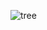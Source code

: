 ![tree](https://github.com/Andrey8K/Cannon_Ships/assets/60067419/c2502b61-06c3-4e56-b7c1-e802adf12b9f)
